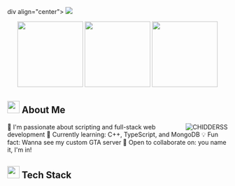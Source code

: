 div align="center">
  <img src="https://capsule-render.vercel.app/api?type=waving&color=gradient&height=100&section=header&text=Hi%20there,%20I'm%20CHIDDERSS!&fontSize=50&animation=fadeIn&fontAlignY=38&desc=Full%20Stack%20Developer%20|%20Game%20Server%20Creator&descAlignY=51&descAlign=62"/>
</div>
<div align="center">
  <img src="https://media.tenor.com/G9td0kkOSjsAAAAi/cat-meme-kiss.gif" width="150">
  <img src="https://media.tenor.com/7ynNPpnsQ8MAAAAi/duck-dancing.gif" width="150">
  <img src="https://media1.tenor.com/m/gm_mhpzK1wsAAAAC/gato-cat.gif" width="150" height="150">
</div>
<h2>
  <img src="https://media.giphy.com/media/hvRJCLFzcasrR4ia7z/giphy.gif" width="28">
  About Me
</h2>
<img align="right" src="https://github-readme-stats.vercel.app/api/top-langs?username=CHIDDERSS&show_icons=true&locale=en&layout=compact&theme=radical" alt="CHIDDERSS" />

🔭 I'm passionate about scripting and full-stack web development
🌱 Currently learning: C++, TypeScript, and MongoDB
💡 Fun fact: Wanna see my custom GTA server
🤝 Open to collaborate on: you name it, I'm in!

<h2>
  <img src="https://media2.giphy.com/media/QssGEmpkyEOhBCb7e1/giphy.gif?cid=ecf05e47a0n3gi1bfqntqmob8g9aid1oyj2wr3ds3mg700bl&rid=giphy.gif" width="28">
  Tech Stack
</h2>
<!---
CHIDDERSS/CHIDDERSS is a ✨ special ✨ repository because its `README.md` (this file) appears on your GitHub profile.
You can click the Preview link to take a look at your changes.
-------------------------------------------- IMGS FOR FUTURE USE ------------------------------------------------------ 
            <img src="https://media.tenor.com/am86MJSZVUwAAAAi/hehe.gif" width="150" height="150"> 
            ![Alt Text](https://media.tenor.com/aSHBPR_gCXQAAAAi/shocked-surprised.gif)
------------------------------------------------------------------------------------------------------------------------
--->
